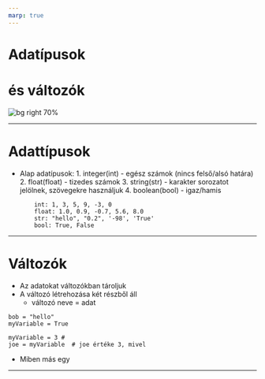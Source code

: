 ```yaml
---
marp: true
---
```



# <!--fit--> Adatípusok 
# <!--fit--> és változók
![bg right 70%](https://static.javatpoint.com/tutorial/r/images/r-programming-data-types.png)


--- 
# Adattípusok
- Alap adatípusok:
		1. integer(int) - egész számok (nincs felső/alsó határa)
		2. float(float) - tizedes számok 
		3. string(str) - karakter sorozatot jelölnek, szövegekre használjuk
		4. boolean(bool) - igaz/hamis

	```
		int: 1, 3, 5, 9, -3, 0
		float: 1.0, 0.9, -0.7, 5.6, 8.0
		str: "hello", "0.2", '-98', 'True'
		bool: True, False
	```

--- 

# Változók

- Az adatokat változókban tároljuk
- A változó létrehozása két részből áll
    - változó neve =  adat

```
bob = "hello"
myVariable = True

myVariable = 3 #  
joe = myVariable  # joe értéke 3, mivel  
```

- Miben más egy 

---